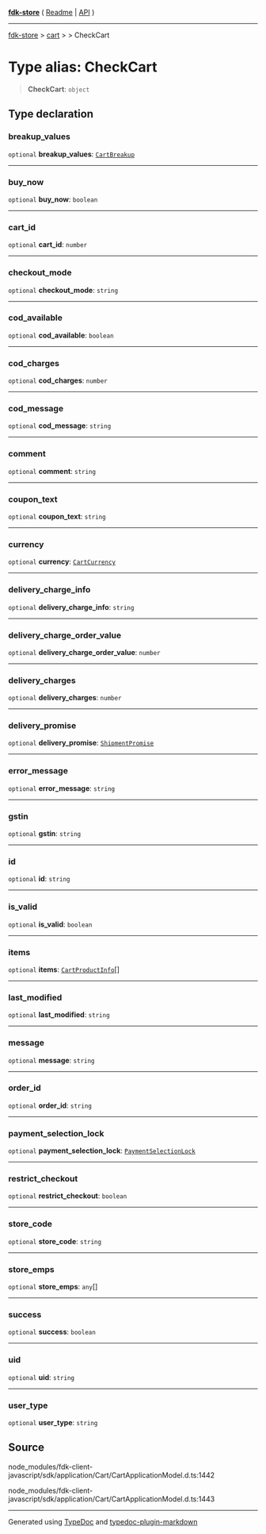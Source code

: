 [**fdk-store**](../../../README.md) ( [Readme](../../../README.md) \| [API](../../../API.md) )

---

[fdk-store](../../../API.md) > [cart](../../README.md) > [<internal>](../README.md) > CheckCart

# Type alias: CheckCart

> **CheckCart**: `object`

## Type declaration

### breakup_values

`optional` **breakup_values**: [`CartBreakup`](type-alias.CartBreakup.md)

---

### buy_now

`optional` **buy_now**: `boolean`

---

### cart_id

`optional` **cart_id**: `number`

---

### checkout_mode

`optional` **checkout_mode**: `string`

---

### cod_available

`optional` **cod_available**: `boolean`

---

### cod_charges

`optional` **cod_charges**: `number`

---

### cod_message

`optional` **cod_message**: `string`

---

### comment

`optional` **comment**: `string`

---

### coupon_text

`optional` **coupon_text**: `string`

---

### currency

`optional` **currency**: [`CartCurrency`](type-alias.CartCurrency.md)

---

### delivery_charge_info

`optional` **delivery_charge_info**: `string`

---

### delivery_charge_order_value

`optional` **delivery_charge_order_value**: `number`

---

### delivery_charges

`optional` **delivery_charges**: `number`

---

### delivery_promise

`optional` **delivery_promise**: [`ShipmentPromise`](type-alias.ShipmentPromise.md)

---

### error_message

`optional` **error_message**: `string`

---

### gstin

`optional` **gstin**: `string`

---

### id

`optional` **id**: `string`

---

### is_valid

`optional` **is_valid**: `boolean`

---

### items

`optional` **items**: [`CartProductInfo`](type-alias.CartProductInfo.md)[]

---

### last_modified

`optional` **last_modified**: `string`

---

### message

`optional` **message**: `string`

---

### order_id

`optional` **order_id**: `string`

---

### payment_selection_lock

`optional` **payment_selection_lock**: [`PaymentSelectionLock`](type-alias.PaymentSelectionLock.md)

---

### restrict_checkout

`optional` **restrict_checkout**: `boolean`

---

### store_code

`optional` **store_code**: `string`

---

### store_emps

`optional` **store_emps**: `any`[]

---

### success

`optional` **success**: `boolean`

---

### uid

`optional` **uid**: `string`

---

### user_type

`optional` **user_type**: `string`

## Source

node_modules/fdk-client-javascript/sdk/application/Cart/CartApplicationModel.d.ts:1442

node_modules/fdk-client-javascript/sdk/application/Cart/CartApplicationModel.d.ts:1443

---

Generated using [TypeDoc](https://typedoc.org/) and [typedoc-plugin-markdown](https://www.npmjs.com/package/typedoc-plugin-markdown)
